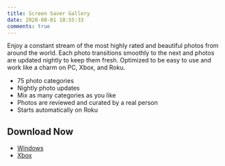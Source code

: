 ```yaml
---
title: Screen Saver Gallery
date: 2020-08-01 18:55:33
comments: true
---
```


Enjoy a constant stream of the most highly rated and beautiful photos from around the world. Each photo transitions smoothly to the next and photos are updated nightly to keep them fresh. Optimized to be easy to use and work like a charm on PC, Xbox, and Roku.

- 75 photo categories
- Nightly photo updates
- Mix as many categories as you like
- Photos are reviewed and curated by a real person
- Starts automatically on Roku

## Download Now

- [Windows](https://www.microsoft.com/en-us/p/screen-saver-gallery/9nblggh5j8tx)
- [Xbox](https://www.microsoft.com/en-us/p/screen-saver-gallery/9nblggh5j8tx)
<!-- - [Download for Roku](TODO) -->
